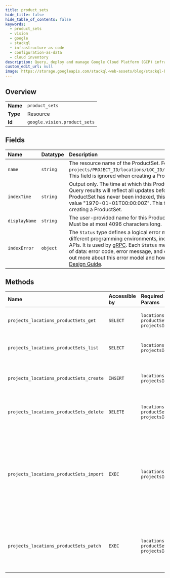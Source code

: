 ```yaml
---
title: product_sets
hide_title: false
hide_table_of_contents: false
keywords:
  - product_sets
  - vision
  - google    
  - stackql
  - infrastructure-as-code
  - configuration-as-data
  - cloud inventory
description: Query, deploy and manage Google Cloud Platform (GCP) infrastructure and resources using SQL
custom_edit_url: null
image: https://storage.googleapis.com/stackql-web-assets/blog/stackql-blog-post-featured-image.png
---
```

  
    

## Overview
<table><tbody>
<tr><td><b>Name</b></td><td><code>product_sets</code></td></tr>
<tr><td><b>Type</b></td><td>Resource</td></tr>
<tr><td><b>Id</b></td><td><code>google.vision.product_sets</code></td></tr>
</tbody></table>

## Fields
| Name | Datatype | Description |
|:-----|:---------|:------------|
| `name` | `string` | The resource name of the ProductSet. Format is: `projects/PROJECT_ID/locations/LOC_ID/productSets/PRODUCT_SET_ID`. This field is ignored when creating a ProductSet. |
| `indexTime` | `string` | Output only. The time at which this ProductSet was last indexed. Query results will reflect all updates before this time. If this ProductSet has never been indexed, this timestamp is the default value "1970-01-01T00:00:00Z". This field is ignored when creating a ProductSet. |
| `displayName` | `string` | The user-provided name for this ProductSet. Must not be empty. Must be at most 4096 characters long. |
| `indexError` | `object` | The `Status` type defines a logical error model that is suitable for different programming environments, including REST APIs and RPC APIs. It is used by [gRPC](https://github.com/grpc). Each `Status` message contains three pieces of data: error code, error message, and error details. You can find out more about this error model and how to work with it in the [API Design Guide](https://cloud.google.com/apis/design/errors). |
## Methods
| Name | Accessible by | Required Params | Description |
|:-----|:--------------|:----------------|:------------|
| `projects_locations_productSets_get` | `SELECT` | `locationsId, productSetsId, projectsId` | Gets information associated with a ProductSet. Possible errors: * Returns NOT_FOUND if the ProductSet does not exist. |
| `projects_locations_productSets_list` | `SELECT` | `locationsId, projectsId` | Lists ProductSets in an unspecified order. Possible errors: * Returns INVALID_ARGUMENT if page_size is greater than 100, or less than 1. |
| `projects_locations_productSets_create` | `INSERT` | `locationsId, projectsId` | Creates and returns a new ProductSet resource. Possible errors: * Returns INVALID_ARGUMENT if display_name is missing, or is longer than 4096 characters. |
| `projects_locations_productSets_delete` | `DELETE` | `locationsId, productSetsId, projectsId` | Permanently deletes a ProductSet. Products and ReferenceImages in the ProductSet are not deleted. The actual image files are not deleted from Google Cloud Storage. |
| `projects_locations_productSets_import` | `EXEC` | `locationsId, projectsId` | Asynchronous API that imports a list of reference images to specified product sets based on a list of image information. The google.longrunning.Operation API can be used to keep track of the progress and results of the request. `Operation.metadata` contains `BatchOperationMetadata`. (progress) `Operation.response` contains `ImportProductSetsResponse`. (results) The input source of this method is a csv file on Google Cloud Storage. For the format of the csv file please see ImportProductSetsGcsSource.csv_file_uri. |
| `projects_locations_productSets_patch` | `EXEC` | `locationsId, productSetsId, projectsId` | Makes changes to a ProductSet resource. Only display_name can be updated currently. Possible errors: * Returns NOT_FOUND if the ProductSet does not exist. * Returns INVALID_ARGUMENT if display_name is present in update_mask but missing from the request or longer than 4096 characters. |
